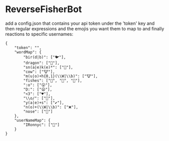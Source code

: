 # ReverseFisherBot

add a config.json that contains your api token under the 'token' key and then regular expressions and the emojis you want them to map to and finally reactions to specific usernames:
```
{
    "token": "",
    "wordMap": {
        "bir(d|b)": ["🐦"],
        "dragon": ["🐉"],
        "sn(a|e)k(e)*": ["🐍"],
        "cow": ["🐮"],
        "m(u|o)+h{0,1}(\\W|\\b)": ["🐮"],
        "fishes": ["🐠", "🐡", "🍥"],
        ":o": ["😮"],
        "D:": ["😦"],
        "<3": ["♥"],
        "\\o/": ["🎉"],
        "y(a|e)+s": ["✔"],
        "n(o)+(\\W|\\b)": ["❌"],
        "nose": ["👃"]
    },
    "userNameMap": {
        "IRonnyc": ["👼"]
    }    
}
```